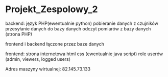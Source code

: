 # Projekt_Zespolowy_2

backend: 
język PHP(ewentualnie python)
pobieranie danych z czujników
przesyłanie danych do bazy danych
odczyt pomiarów z bazy danych (strona PHP)

frontend i backend łączone przez baze danych

frontend:
strona internetowa html css (ewentualnie java script)
role userów (admin, viewers, logged users)

Adres maszyny wirtualnej: 82.145.73.133
